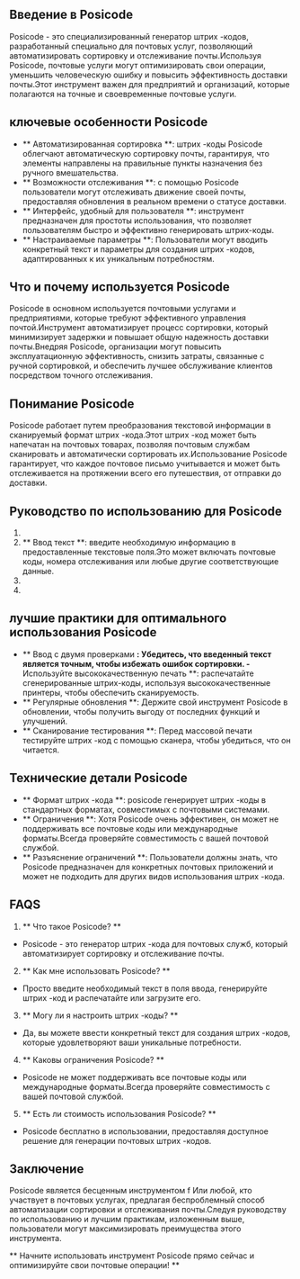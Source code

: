 ## Введение в Posicode

Posicode - это специализированный генератор штрих -кодов, разработанный специально для почтовых услуг, позволяющий автоматизировать сортировку и отслеживание почты.Используя Posicode, почтовые услуги могут оптимизировать свои операции, уменьшить человеческую ошибку и повысить эффективность доставки почты.Этот инструмент важен для предприятий и организаций, которые полагаются на точные и своевременные почтовые услуги.

## ключевые особенности Posicode

- ** Автоматизированная сортировка **: штрих -коды Posicode облегчают автоматическую сортировку почты, гарантируя, что элементы направлены на правильные пункты назначения без ручного вмешательства.
- ** Возможности отслеживания **: с помощью Posicode пользователи могут отслеживать движение своей почты, предоставляя обновления в реальном времени о статусе доставки.
- ** Интерфейс, удобный для пользователя **: инструмент предназначен для простоты использования, что позволяет пользователям быстро и эффективно генерировать штрих-коды.
- ** Настраиваемые параметры **: Пользователи могут вводить конкретный текст и параметры для создания штрих -кодов, адаптированных к их уникальным потребностям.

## Что и почему используется Posicode

Posicode в основном используется почтовыми услугами и предприятиями, которые требуют эффективного управления почтой.Инструмент автоматизирует процесс сортировки, который минимизирует задержки и повышает общую надежность доставки почты.Внедряя Posicode, организации могут повысить эксплуатационную эффективность, снизить затраты, связанные с ручной сортировкой, и обеспечить лучшее обслуживание клиентов посредством точного отслеживания.

## Понимание Posicode

Posicode работает путем преобразования текстовой информации в сканируемый формат штрих -кода.Этот штрих -код может быть напечатан на почтовых товарах, позволяя почтовым службам сканировать и автоматически сортировать их.Использование Posicode гарантирует, что каждое почтовое письмо учитывается и может быть отслеживается на протяжении всего его путешествия, от отправки до доставки.

## Руководство по использованию для Posicode

1.
2. ** Ввод текст **: введите необходимую информацию в предоставленные текстовые поля.Это может включать почтовые коды, номера отслеживания или любые другие соответствующие данные.
3.
4.

## лучшие практики для оптимального использования Posicode

- ** Ввод с двумя проверками **: Убедитесь, что введенный текст является точным, чтобы избежать ошибок сортировки.
-** Используйте высококачественную печать **: распечатайте сгенерированные штрих-коды, используя высококачественные принтеры, чтобы обеспечить сканируемость.
- ** Регулярные обновления **: Держите свой инструмент Posicode в обновлении, чтобы получить выгоду от последних функций и улучшений.
- ** Сканирование тестирования **: Перед массовой печати тестируйте штрих -код с помощью сканера, чтобы убедиться, что он читается.

## Технические детали Posicode

- ** Формат штрих -кода **: posicode генерирует штрих -коды в стандартных форматах, совместимых с почтовыми системами.
- ** Ограничения **: Хотя Posicode очень эффективен, он может не поддерживать все почтовые коды или международные форматы.Всегда проверяйте совместимость с вашей почтовой службой.
- ** Разъяснение ограничений **: Пользователи должны знать, что Posicode предназначен для конкретных почтовых приложений и может не подходить для других видов использования штрих -кода.

## FAQS

1. ** Что такое Posicode? **
- Posicode - это генератор штрих -кода для почтовых служб, который автоматизирует сортировку и отслеживание почты.

2. ** Как мне использовать Posicode? **
- Просто введите необходимый текст в поля ввода, генерируйте штрих -код и распечатайте или загрузите его.

3. ** Могу ли я настроить штрих -коды? **
- Да, вы можете ввести конкретный текст для создания штрих -кодов, которые удовлетворяют ваши уникальные потребности.

4. ** Каковы ограничения Posicode? **
- Posicode не может поддерживать все почтовые коды или международные форматы.Всегда проверяйте совместимость с вашей почтовой службой.

5. ** Есть ли стоимость использования Posicode? **
- Posicode бесплатно в использовании, предоставляя доступное решение для генерации почтовых штрих -кодов.

## Заключение

Posicode является бесценным инструментом f Или любой, кто участвует в почтовых услугах, предлагая беспроблемный способ автоматизации сортировки и отслеживания почты.Следуя руководству по использованию и лучшим практикам, изложенным выше, пользователи могут максимизировать преимущества этого инструмента.

** Начните использовать инструмент Posicode прямо сейчас и оптимизируйте свои почтовые операции! **